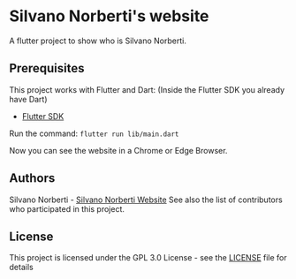 # Silvano Norberti's website

A flutter project to show who is Silvano Norberti.

## Prerequisites

This project works with Flutter and Dart: (Inside the Flutter SDK you already have Dart)

- [Flutter SDK](https://flutter.dev/docs/get-started/install)

Run the command: 
` flutter run lib/main.dart `

Now you can see the website in a Chrome or Edge Browser. 

## Authors

Silvano Norberti - [Silvano Norberti Website](https://github.com/Silvano14/Silvano-Norberti-Website)
See also the list of contributors who participated in this project.

## License
This project is licensed under the GPL 3.0 License - see the [LICENSE](https://github.com/Silvano14/Silvano-Norberti-Website/blob/master/README.md) file for details
